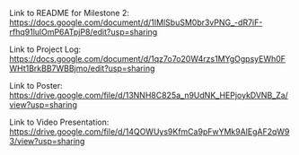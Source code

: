 Link to README for Milestone 2: https://docs.google.com/document/d/1IMlSbuSM0br3vPNG_-dR7iF-rfhq91lulOmP6ATpjP8/edit?usp=sharing

Link to Project Log: https://docs.google.com/document/d/1qz7o7o20W4rzs1MYgOgpsyEWh0FWHt1BrkBB7WBBjmo/edit?usp=sharing 

Link to Poster: https://drive.google.com/file/d/13NNH8C825a_n9UdNK_HEPjoykDVNB_Za/view?usp=sharing

Link to Video Presentation: https://drive.google.com/file/d/14QOWUys9KfmCa9pFwYMk9AlEgAF2qW93/view?usp=sharing
